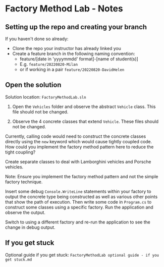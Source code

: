 # Factory Method Lab - Notes

## Setting up the repo and creating your branch

If you haven't done so already:
- Clone the repo your instructor has already linked you
- Create a feature branch in the following naming convention: 
  - feature/[date in 'yyyymmdd' format]-[name of student(s)]
  - E.g. `feature/20220820-Milan`
  - or if working in a pair `feature/20220820-DavidHelen`

## Open the solution

Solution location: `FactoryMethodLab.sln`

1. Open the `Vehicles` folder and observe the abstract `Vehicle` class. This file should not be changed.

1. Observe the 4 concrete classes that extend `Vehicle`. These files should not be changed.

Currently, calling code would need to construct the concrete classes directly using the `new` keyword which would cause tightly coupled code. How could you implement the factory method pattern here to reduce the tight coupling?

Create separate classes to deal with Lamborghini vehicles and Porsche vehicles.

Note: Ensure you implement the factory method pattern and not the simple factory technique.

Insert some debug `Console.WriteLine` statements within your factory to output the concrete type being constructed as well as various other points that show the path of execution. Then write some code in `Program.cs` to construct some classes using a specific factory. Run the application and observe the output.

Switch to using a different factory and re-run the application to see the change in debug output.

## If you get stuck

Optional guide if you get stuck: `FactoryMethodLab optional guide - if you get stuck.md`